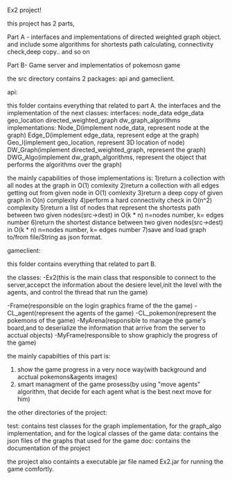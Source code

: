 Ex2 project!

this project has 2 parts,

  Part A - interfaces and implementations of directed weighted graph object.
  and include some algorithms for shortests path calculating, connectivity check,deep copy.. and so on

  Part B- Game server and implementatios of pokemosn game

the src directory contains 2 packages:
api and gameclient.

api:

  this folder contains everything that related to part A. 
  the interfaces and the implementation of the next classes:
  interfaces:
    node_data
    edge_data
    geo_location
    directed_weighted_graph
    dw_graph_algorithms
  implementations:
    Node_D(implement node_data, represent node at the graph)
    Edge_D(implement edge_data, represent edge at the graph)
    Geo_l(implement geo_location, represent 3D location of node)
    DW_Graph(implement directed_weighted_graph, represent the graph)
    DWG_Algo(implement dw_graph_algorithms, represent the object that performs the algorithms over the graph)
    
  the mainly capabilities of those implementations is:
  1)return a collection with all nodes at the graph in O(1) comlexity
  2)return a collection with all edges getting out from given node in O(1) comlexity
  3)return a deep copy of given graph in O(n) complexity
  4)perform a hard connectivity check in  O(n^2) complexity
  5)return a list of nodes that represent the shortests path between two given nodes(src->dest) in O(k * n) n=nodes number, k= edges number
  6)return the shortest distance between two given nodes(src->dest) in O(k * n) n=nodes number, k= edges number
  7)save and load graph to/from file/String as json format.
  
  
 gameclient:
  
  this folder contains everything that related to part B.
  
  the classes:
  -Ex2(this is the main class that responsible to connect to the server,accepct the information about the desiere level,init the level with the agents, and control
  the thread that run the game)
  
  -Frame(responsible on the login graphics frame of the the game)
  -CL_agent(represent the agents of the game)
  -CL_pokemon(represent the pokemons of the game)
  -MyArena(responsible to manage the game's board,and to deserialize the information that arrive from the server to acctual objects)
  -MyFrame(responsible to show graphicly the progress of the game)
  
  the mainly capabilties of this part is:
  1) show the game progress in a very noce way(with background and acctual pokemons&agents images)
  2) smart managment of the game prosess(by using "move agents" algorithm, that decide for each agent what is the best next move for him)
  
  the other directories of the project:
  
  test: contains test classes for the graph implementation, for the graph_algo implementation, and for the logical classes of the game
  data: contains the json files of the graphs that used for the game
  doc: contains the documentation of the project
  
  the project also containts a executable jar file named Ex2.jar for running the game comfortly. 
  
 
    

